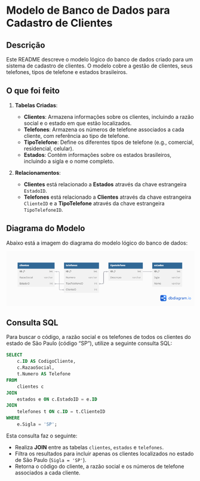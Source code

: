 # Modelo de Banco de Dados para Cadastro de Clientes

## Descrição

Este README descreve o modelo lógico do banco de dados criado para um sistema de cadastro de clientes. O modelo cobre a gestão de clientes, seus telefones, tipos de telefone e estados brasileiros.

## O que foi feito

1. **Tabelas Criadas**:
   - **Clientes**: Armazena informações sobre os clientes, incluindo a razão social e o estado em que estão localizados.
   - **Telefones**: Armazena os números de telefone associados a cada cliente, com referência ao tipo de telefone.
   - **TipoTelefone**: Define os diferentes tipos de telefone (e.g., comercial, residencial, celular).
   - **Estados**: Contém informações sobre os estados brasileiros, incluindo a sigla e o nome completo.

2. **Relacionamentos**:
   - **Clientes** está relacionado a **Estados** através da chave estrangeira `EstadoID`.
   - **Telefones** está relacionado a **Clientes** através da chave estrangeira `ClienteID` e a **TipoTelefone** através da chave estrangeira `TipoTelefoneID`.

## Diagrama do Modelo

Abaixo está a imagem do diagrama do modelo lógico do banco de dados:

![Diagrama do Modelo](./Modelagem/Cadastro%20Clientes.png)

## Consulta SQL

Para buscar o código, a razão social e os telefones de todos os clientes do estado de São Paulo (código “SP”), utilize a seguinte consulta SQL:

```sql
SELECT 
    c.ID AS CodigoCliente, 
    c.RazaoSocial, 
    t.Numero AS Telefone
FROM 
    clientes c
JOIN 
    estados e ON c.EstadoID = e.ID
JOIN 
    telefones t ON c.ID = t.ClienteID
WHERE 
    e.Sigla = 'SP';
```

Esta consulta faz o seguinte:
- Realiza **JOIN** entre as tabelas `clientes`, `estados` e `telefones`.
- Filtra os resultados para incluir apenas os clientes localizados no estado de São Paulo (`Sigla = 'SP'`).
- Retorna o código do cliente, a razão social e os números de telefone associados a cada cliente.
